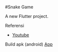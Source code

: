 #Snake Game

A new Flutter project.

Referensi 

- [Youtube](https://www.youtube.com/watch?v=JyitmCi120E&list=WL&index=11&t=3905s)

Build apk (android)
[App](https://drive.google.com/file/d/1R5vn_egUQTE2S_rEoRS-NflKiDLBQaa-/view?usp=sharing)
